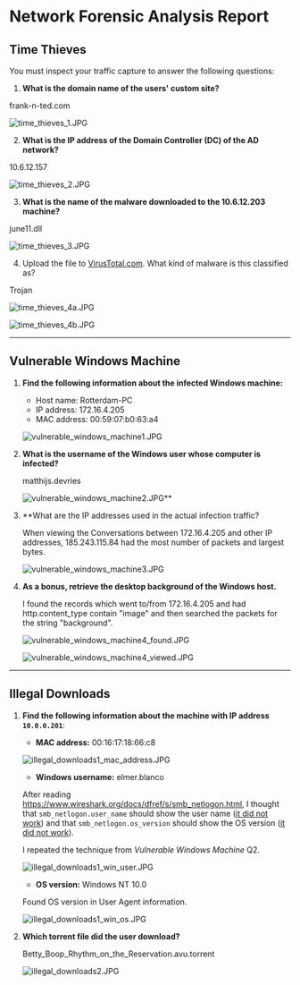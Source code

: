# Network Forensic Analysis Report

## Time Thieves 
You must inspect your traffic capture to answer the following questions:

1. **What is the domain name of the users' custom site?**

frank-n-ted.com

![time_thieves_1.JPG](time_thieves_1.JPG)

2. **What is the IP address of the Domain Controller (DC) of the AD network?**

10.6.12.157

![time_thieves_2.JPG](time_thieves_2.JPG)

3. **What is the name of the malware downloaded to the 10.6.12.203 machine?**
 
june11.dll

![time_thieves_3.JPG](time_thieves_3.JPG)

4. Upload the file to [VirusTotal.com](https://www.virustotal.com/gui/). What kind of malware is this classified as?

Trojan

![time_thieves_4a.JPG](time_thieves_4a.JPG)

![time_thieves_4b.JPG](time_thieves_4b.JPG)


---

## Vulnerable Windows Machine

1. **Find the following information about the infected Windows machine:**

    - Host name: Rotterdam-PC
    - IP address: 172.16.4.205
    - MAC address: 00:59:07:b0:63:a4
    
    ![vulnerable_windows_machine1.JPG](vulnerable_windows_machine1.JPG)
   
2. **What is the username of the Windows user whose computer is infected?**

   matthijs.devries
   
   ![vulnerable_windows_machine2.JPG](vulnerable_windows_machine2.JPG)**
   
3. **What are the IP addresses used in the actual infection traffic?

   When viewing the Conversations between 172.16.4.205 and other IP addresses, 185.243.115.84 had the most number of packets and largest bytes.
   
   ![vulnerable_windows_machine3.JPG](vulnerable_windows_machine3.JPG)
   
4. **As a bonus, retrieve the desktop background of the Windows host.**

   I found the records which went to/from 172.16.4.205 and had http.content_type contain "image" and then searched the packets for the string "background".
   
    ![vulnerable_windows_machine4_found.JPG](vulnerable_windows_machine4_found.JPG)
   
   ![vulnerable_windows_machine4_viewed.JPG](vulnerable_windows_machine4_viewed.JPG)
   
---

## Illegal Downloads

1. **Find the following information about the machine with IP address `10.0.0.201`**:

    - **MAC address:** 00:16:17:18:66:c8

    ![illegal_downloads1_mac_address.JPG](illegal_downloads1_mac_address.JPG)
    
    - **Windows username:** elmer.blanco

    After reading https://www.wireshark.org/docs/dfref/s/smb_netlogon.html, I thought that `smb_netlogon.user_name` should show the user name \([it did not work](illegal_downloads1_win_user_not_working.JPG)\) and that `smb_netlogon.os_version` should show the OS version \([it did not work](illegal_downloads1_win_os_not_working.JPG)\).

   I repeated the technique from *Vulnerable Windows Machine* Q2.
   
    ![illegal_downloads1_win_user.JPG](illegal_downloads1_win_user.JPG)
    
    - **OS version:** Windows NT 10.0

    Found OS version in User Agent information.
    
    ![illegal_downloads1_win_os.JPG](illegal_downloads1_win_os.JPG)
    
  

2. **Which torrent file did the user download?**

    Betty_Boop_Rhythm_on_the_Reservation.avu.torrent

    ![illegal_downloads2.JPG](illegal_downloads2.JPG)
